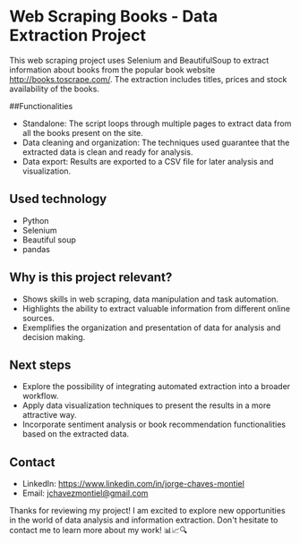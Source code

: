 # Web Scraping Books - Data Extraction Project

This web scraping project uses Selenium and BeautifulSoup to extract information about books from the popular book website http://books.toscrape.com/. The extraction includes titles, prices and stock availability of the books.

##Functionalities

- Standalone: ​​The script loops through multiple pages to extract data from all the books present on the site.
- Data cleaning and organization: The techniques used guarantee that the extracted data is clean and ready for analysis.
- Data export: Results are exported to a CSV file for later analysis and visualization.

## Used technology

- Python
- Selenium
- Beautiful soup
- pandas

## Why is this project relevant?

- Shows skills in web scraping, data manipulation and task automation.
- Highlights the ability to extract valuable information from different online sources.
- Exemplifies the organization and presentation of data for analysis and decision making.

## Next steps

- Explore the possibility of integrating automated extraction into a broader workflow.
- Apply data visualization techniques to present the results in a more attractive way.
- Incorporate sentiment analysis or book recommendation functionalities based on the extracted data.

## Contact

- LinkedIn: https://www.linkedin.com/in/jorge-chaves-montiel
- Email: jchavezmontiel@gmail.com

Thanks for reviewing my project! I am excited to explore new opportunities in the world of data analysis and information extraction. Don't hesitate to contact me to learn more about my work! 📊📈🔍
